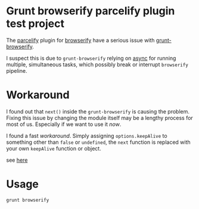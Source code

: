 # Grunt browserify parcelify plugin test project
The [parcelify](https://github.com/rotundasoftware/parcelify) plugin for [browserify](https://github.com/substack/node-browserify) have a serious issue with [grunt-browserify](https://github.com/jmreidy/grunt-browserify). 

I suspect this is due to `grunt-browserify` relying on [async](https://github.com/caolan/async) for running multiple, simultaneous tasks, which possibly break or interrupt `browserify` pipeline.

# Workaround
I found out that `next()` inside the `grunt-browserify` is causing the problem. Fixing this issue by changing the module itself may be a lengthy process for most of us. Especially if we want to use it *now*. 

I found a fast *workaround*. Simply assigning `options.keepAlive` to something other than `false` or `undefined`, the `next` function is replaced with your own `keepAlive` function or object.

see [here](https://github.com/poonwu/grunt-browserify-parcelify-example/blob/master/Gruntfile.js#L11)

# Usage

```
grunt browserify
```
